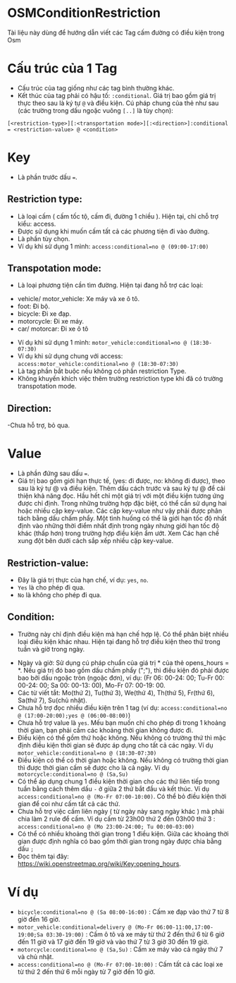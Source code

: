 # OSMConditionRestriction

Tài liệu này dùng để hướng dẫn viết các Tag cấm đường có điều kiện trong Osm 
# Cấu trúc của 1 Tag
- Cấu trúc của tag giống như các tag bình thường khác.
- Kết thúc của tag phải có hậu tố: `:conditional`. Giá trị bao gồm giá trị thực theo sau là ký tự `@` và điều kiện.
Cú pháp chung của thẻ như sau (các trường trong dấu ngoặc vuông `[..]` là tùy chọn):
```
[<restriction-type>][:<transportation mode>][:<direction>]:conditional = <restriction-value> @ <condition>
```
# Key
- Là phần trước dấu `=`.
## Restriction type:
- Là loại cấm ( cấm tốc tộ, cấm đi, đường 1 chiều ). Hiện tại, chỉ chỗ trợ kiểu: access. 
- Được sử dụng khi muốn cấm tất cả các phương tiện đi vào đường.
- Là phần tùy chọn.
- Ví dụ khi sử dụng 1 mình: `access:conditional=no @ (09:00-17:00)`
## Transpotation mode:
- Là loại phương tiện cần tìm đường. Hiện tại đang hỗ trợ các loại:
+ vehicle/ motor_vehicle: Xe máy và xe ô tô.
+ foot: Đi bộ.
+ bicycle: Đi xe đạp.
+ motorcycle: Đi xe máy.
+ car/ motorcar: Đi xe ô tô
- Ví dụ khi sử dụng 1 mình: `motor_vehicle:conditional=no @ (18:30-07:30)`
- Ví dụ khi sử dụng chung với access: `access:motor_vehicle:conditional=no @ (18:30-07:30)`
- Là tag phần bắt buộc nếu không có phần restriction Type.
- Không khuyến khích việc thêm trường restriction type khi đã có trường transpotation mode.
## Direction:
-Chưa hỗ trợ, bỏ qua.
# Value
- Là phần đứng sau dấu `=`.
- Giá trị bao gồm giới hạn thực tế, (yes: đi được, no: không đi được), theo sau là ký tự @ và điều kiện. Thêm dấu cách trước và sau ký tự @ để cải thiện khả năng đọc.
Hầu hết chỉ một giá trị với một điều kiện tương ứng được chỉ định. Trong những trường hợp đặc biệt, có thể cần sử dụng hai hoặc nhiều cặp key-value. Các cặp key-value như vậy phải được phân tách bằng dấu chấm phẩy. Một tình huống có thể là giới hạn tốc độ nhất định vào những thời điểm nhất định trong ngày nhưng giới hạn tốc độ khác (thấp hơn) trong trường hợp điều kiện ẩm ướt. Xem Các hạn chế xung đột bên dưới cách sắp xếp nhiều cặp key-value.

## Restriction-value:
- Đây là giá trị thực của hạn chế, ví dụ: `yes`, `no`.
- `Yes` là cho phép đi qua.
- `No` là không cho phép đi qua.
## Condition:
- Trường này chỉ định điều kiện mà hạn chế hợp lệ. Có thể phân biệt nhiều loại điều kiện khác nhau. Hiện tại đang hỗ trợ điều kiện theo thứ trong tuần và giờ trong ngày.
+ Ngày và giờ: Sử dụng cú pháp chuẩn của giá trị * của thẻ opens_hours = *. Nếu giá trị đó bao gồm dấu chấm phẩy (";"), thì điều kiện đó phải được bao bởi dấu ngoặc tròn (ngoặc đơn), ví dụ: (Fr 06: 00-24: 00; Tu-Fr 00: 00-24: 00; Sa 00: 00-13: 00), Mo-Fr 07: 00-19: 00.
+ Các từ viết tắt: Mo(thứ 2), Tu(thứ 3), We(thứ 4), Th(thứ 5), Fr(thứ 6), Sa(thứ 7), Su(chủ nhật).
+ Chưa hỗ trợ đọc nhiều điều kiện trên 1 tag (ví dụ: `access:conditional=no @ (17:00-20:00);yes @ (06:00-08:00)`)
+ Chưa hỗ trợ value là `yes`. Mếu bạn muốn chỉ cho phép đi trong 1 khoảng thời gian, bạn phải cấm các khoảng thời gian không được đi.
+ Điều kiện có thể gồm thứ hoặc không. Nếu không có trường thứ thì mặc định điều kiện thời gian sẽ được áp dụng cho tất cả các ngày. Ví dụ `motor_vehicle:conditional=no @ (18:30-07:30)`
+ Điều kiện có thể có thời gian hoặc không. Nếu không có trường thời gian thì được thời gian cấm sẽ được cho là cả ngày. Ví dụ `	motorcycle:conditional=no @ (Sa,Su)`
+ Có thể áp dụng chung 1 điều kiện thời gian cho các thứ liên tiếp trong tuần bằng cách thêm dấu `-` ở giữa 2 thứ bắt đầu và kết thúc. Ví dụ `access:conditional=no @ (Mo-Fr 07:00-10:00)`. Có thể bỏ điều kiện thời gian để coi như cấm tất cả các thứ. 
+ Chưa hỗ trợ việc cấm liên ngày ( từ ngày này sang ngày khác ) mà phải chia làm 2 rule để cấm. Ví dụ cấm từ 23h00 thứ 2 đến 03h00 thứ 3 :  `access:conditional=no @ (Mo 23:00-24:00; Tu 00:00-03:00)`
+ Có thể có nhiều khoảng thời gian trong 1 điều kiện. Giữa các khoảng thời gian được định nghĩa có bao gồm thời gian trong ngày được chia bằng dấu `;`
+ Đọc thêm tại đây: https://wiki.openstreetmap.org/wiki/Key:opening_hours.

# Ví dụ
- `bicycle:conditional=no @ (Sa 08:00-16:00)` : Cấm xe đạp vào thứ 7 từ 8 giờ đến 16 giờ.
- `motor_vehicle:conditional=delivery @ (Mo-Fr 06:00-11:00,17:00-19:00;Sa 03:30-19:00)` : Cấm ô tô và xe máy từ thứ 2 đến thứ 6 từ 6 giờ đến 11 giờ và 17 giờ đến 19 giờ và vào thứ 7 từ 3 giờ 30 đến 19 giờ.
- `motorcycle:conditional=no @ (Sa,Su)` : Cấm xe máy vào cả ngày thứ 7 và chủ nhật.
- `access:conditional=no @ (Mo-Fr 07:00-10:00)` : Cấm tất cả các loại xe từ thứ 2 đến thứ 6 mỗi ngày từ 7 giờ đến 10 giờ.
